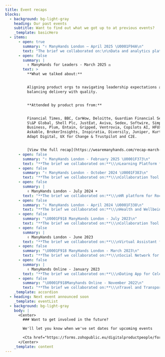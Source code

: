 ```yaml
---
title: Event recaps
blocks:
  - background: bg-light-gray
    heading: Our past events
    subtitle: Want to find out what we got up to at previous events?
    _template: basicHero
  - items:
      - open: true
        summary: "✌️ ManyHands London – April 2025 \U0001F94A\n"
        text: "The brief we collaborated on:\n\nData and analytics platform for TV presenters \U0001F4FA\U0001F3A4\n\nAttended by product pros from:\n\nAmazon, Monzo, Tesco, Natwest, UBS, Wordplay, Dentsu and more\n\n[View the full recap](https://wearemanyhands.com/recap-march-2025)\n"
      - open: false
        summary: |
          ✌️ ManyHands for Leaders - March 2025 ⚖️
        text: >
          **What we talked about:**


          Aligning product orgs to navigating leadership expectations and
          balancing delivery with quality.


          **Attended by product pros from:**


          Financial Times, BBC, CarWow, Deloitte, Guardian Financial Services,
          S\&P Global, Shell Plc, JustEat, Aviva, Sedex, Softwire, Simply
          Business, Plum, Entain, Gripped, Ventrovia, Copilots AI, HFUX LLC,
          Askable, BrokerInsights, Inspiratia, Diversily, Juniper, Kurtosys,
          Adapt Digital, UX for Change & Trustpilot and C2E.


          [View the full recap](https://wearemanyhands.com/recap-march-2025)
      - open: false
        summary: "✌️ ManyHands London - February 2025 \U0001F373\n"
        text: "**The brief we collaborated on:**\\\nLearning Platform for Chefs \U0001F9D1‍\U0001F373\n\n**Attended by product pros from:**\\\nBrarista, Sainsbury's, Capital on Tap, Accurx, Centrica, Charlie HR, Singletrack, Pinpoint, British American Tobacco, Softwire, Flagstone, isUseful, Atolls, and Alexandra Popa Photography. \U0001F929\n\n[View the full recap](https://wearemanyhands.com/recap-february-2025)\n"
      - open: false
        summary: "✌️ ManyHands London - October 2024 \U0001F383\n"
        text: "**The brief we collaborated on:**\\\nCollaboration Tool for Movie Villains \U0001F608\n\n**Attended by product pros from:**\\\nTesco, Carwow, CareerFoundry, Askable, CoreBlue, Moneybox, Flagstone, TransferGo, Trimble, and Diversio, MarkAllen, 51Blocks, Countingup, ThoughBot, Voice 21, Adapt Digital Ltd, Lawhive, Shoreditch Design, and Instinet. \U0001F929\n\n[View the full recap](https://wearemanyhands.com/recap-october-2024)\n"
      - open: false
        summary: |
          ✌️ ManyHands London - July 2024 ☀️
        text: "**The brief we collaborated on:**\\\nHR platform for Rockstars \U0001F3B8\U0001F918\n\n**Attended by product pros from:**\\\nTwilio, British Heart Foundation, Lendable, Worldpay, So Energy, Dentsu, Pinnacle Pet Group, Pinpoint, Department for Business and Trade, DataArt, Efficio, Intercom, Planet A, Liberty Specialty Markets, Deloitte, ZenEducate, Mott MacDonald, Centrica, American Express, and more. \U0001F929\n\n[View the full recap](https://wearemanyhands.com/recap-july-2024 \"View the recap\")\n"
      - open: false
        summary: "✌️ ManyHands London - April 2024 \U0001F338\n"
        text: "**The brief we collaborated on:**\\\nHealth and Wellbeing for Clowns. \U0001F3AA\\\n\\\n**Attended by product pros from:**\\\nImperial College London, EY, Juniper, Thymia, Unify Giving, UNTIL, Ascential, BVNK, CrossTech, Silverbird, AZA Finance, Veritas Prime, Third Space Learning, and more. \U0001F929\n\n[View the full recap](https://wearemanyhands.com/recap-april-2024 \"View the recap\")\n"
      - open: false
        summary: "\U0001F918 ManyHands London - July 2023\n"
        text: "**The brief we collaborated on:**\\\nCollaboration Tool for Superheroes. \U0001F9B8\n\n**Attended by product pros from:**\\\nCanva, Tembo, Bandwidth, ANNA Money, Century Tech, BVNK, Kroo Bank, Flagstone, MyTutor, Simpplr, Beyondly, DTI, Evident Software, and more. \U0001F929\n"
      - open: false
        summary: |
          ✌️ ManyHands London - June 2023
        text: "**The brief we collaborated on:**\\\nVirtual Assistant for Kids. \U0001F467\\\n\\\n**Attended by product pros from:**\\\nNatWest Rooster Money, Chip, Tide, YouGov, Perkbox, So Energy, SeedLegals, Tembo Money, Countingup, CrossTech, XO Life, Abundance Investment, Cytora, Vizlib, and more. \U0001F929\n\n[View the full recap](https://wearemanyhands.com/recap-june-2023 \"View the recap\")\n"
      - open: false
        summary: "\U0001F918 ManyHands London - March 2023\n"
        text: "**The brief we collaborated on:**\\\nSocial Network for World Leaders. \U0001F30E\\\n\\\n**Attended by product pros from:**\\\nChip, Capital on Tap, TrueLayer, Citigroup, Perlego, CezanneHR, Stint, Truv, Tide, Dynamo Analytics, Ocado Technology, Singletrack, Third Space Learning, and more. \U0001F929\n\n[View the full recap](https://wearemanyhands.com/recap-march-2023 \"View the recap\")\n"
      - open: false
        summary: |
          ✌️ ManyHands Online - January 2023
        text: "**The brief we collaborated on:**\\\nDating App for Celebrities. \U0001F469‍❤️‍\U0001F48B‍\U0001F468\n\n**Attended by product pros from:**\\\nThe Guardian, TrueLayer, Perlego, Seeds, Harbr, Astrato Analytics, Kapwing, Bloomreach, Bank of Kigali, and more. \U0001F929\n"
      - open: false
        summary: "\U0001F918Manyhands Online - November 2022\n"
        text: "**The brief we collaborated on:**\\\nTravel and Transport for Secret Agents.\U0001F575️\n\n**Attended by product pros from:**\\\nSquarespace, Shopify, Ocado Technology, Tembo Money, Tiller Technologies, Fenestra, Xceptor, and more. \U0001F929\n"
    _template: accordion
  - heading: Next event announced soon
    _template: eventList
  - background: bg-light-gray
    body: |
      <Center>
        ### Want to get involved in the future?

        We'll let you know when we've set dates for upcoming events

        <Cta href="https://forms.zohopublic.eu/digitalproductpeople/form/MHForm/formperma/GcWttUF7XjsnjK31wvy_ot1wFtIMeLPo1Dzgpd06DZA" text="Join the list" />
      </Center>
    _template: content
---
```


